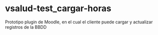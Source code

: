 # vsalud-test_cargar-horas
Prototipo plugin de Moodle, en el cual el cliente puede cargar y actualizar registros de la BBDD
